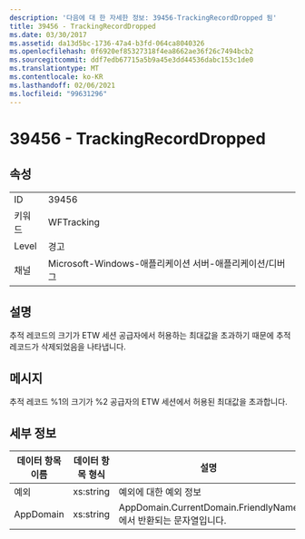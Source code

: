```yaml
---
description: '다음에 대 한 자세한 정보: 39456-TrackingRecordDropped 됨'
title: 39456 - TrackingRecordDropped
ms.date: 03/30/2017
ms.assetid: da13d5bc-1736-47a4-b3fd-064ca8040326
ms.openlocfilehash: 0f6920ef85327318f4ea8662ae36f26c7494bcb2
ms.sourcegitcommit: ddf7edb67715a5b9a45e3dd44536dabc153c1de0
ms.translationtype: MT
ms.contentlocale: ko-KR
ms.lasthandoff: 02/06/2021
ms.locfileid: "99631296"
---
```

# <a name="39456---trackingrecorddropped"></a>39456 - TrackingRecordDropped

## <a name="properties"></a>속성  
  
|||  
|-|-|  
|ID|39456|  
|키워드|WFTracking|  
|Level|경고|  
|채널|Microsoft-Windows-애플리케이션 서버-애플리케이션/디버그|  
  
## <a name="description"></a>설명  

 추적 레코드의 크기가 ETW 세션 공급자에서 허용하는 최대값을 초과하기 때문에 추적 레코드가 삭제되었음을 나타냅니다.  
  
## <a name="message"></a>메시지  

 추적 레코드 %1의 크기가 %2 공급자의 ETW 세션에서 허용된 최대값을 초과합니다.  
  
## <a name="details"></a>세부 정보  
  
|데이터 항목 이름|데이터 항목 형식|설명|  
|--------------------|--------------------|-----------------|  
|예외|xs:string|예외에 대한 예외 정보|  
|AppDomain|xs:string|AppDomain.CurrentDomain.FriendlyName에서 반환되는 문자열입니다.|
